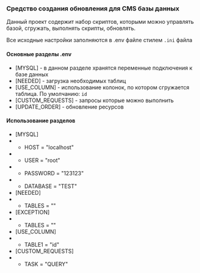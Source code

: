 ### Средство создания обновления для CMS базы данных

Данный проект содержит набор скриптов, которыми можно управлять базой, сгружать, выполнять скрипты, обновлять.

Все исходные настройки заполняются в .env файле стилем `.ini` файла

#### Основные разделы .env
+ [MYSQL] - в данном разделе хранятся переменные подключения к базе данных
+ [NEEDED] - загрузка необходимых таблиц
+ [USE_COLUMN] - использование колонок, по котором сгружается таблица. По умолчанию: `id`
+ [CUSTOM_REQUESTS] - запросы которые можно выполнить 
+ [UPDATE_ORDER] - обновление ресурсов

#### Использование разделов

+ [MYSQL]
+ + HOST = "localhost"
+ + USER = "root"
+ + PASSWORD = "123123"
+ + DATABASE = "TEST"
+ [NEEDED]
+ + TABLES = ""
+ [EXCEPTION]
+ + TABLES = ""
+ [USE_COLUMN]
+ + TABLE1 = "id"
+ [CUSTOM_REQUESTS]
+ + TASK = "QUERY"
    